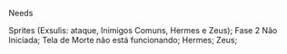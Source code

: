 Needs

Sprites (Exsulis: ataque, Inimigos Comuns, Hermes e Zeus);
Fase 2 Não Iniciada;
Tela de Morte não está funcionando;
Hermes;
Zeus;
